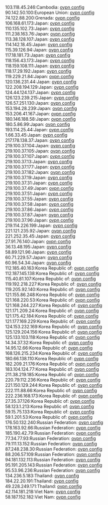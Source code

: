 103.118.45.246:Cambodia: [ovpn config](vpn/103_118_45_246.ovpn)  
90.142.50.100:European Union: [ovpn config](vpn/90_142_50_100.ovpn)  
74.122.88.200:Grenada: [ovpn config](vpn/74_122_88_200.ovpn)  
106.168.61.173:Japan: [ovpn config](vpn/106_168_61_173.ovpn)  
110.135.102.73:Japan: [ovpn config](vpn/110_135_102_73.ovpn)  
111.238.163.76:Japan: [ovpn config](vpn/111_238_163_76.ovpn)  
113.38.128.107:Japan: [ovpn config](vpn/113_38_128_107.ovpn)  
114.142.18.45:Japan: [ovpn config](vpn/114_142_18_45.ovpn)  
115.39.126.94:Japan: [ovpn config](vpn/115_39_126_94.ovpn)  
117.18.181.73:Japan: [ovpn config](vpn/117_18_181_73.ovpn)  
118.156.43.173:Japan: [ovpn config](vpn/118_156_43_173.ovpn)  
118.159.108.111:Japan: [ovpn config](vpn/118_159_108_111.ovpn)  
118.17.29.192:Japan: [ovpn config](vpn/118_17_29_192.ovpn)  
119.229.21.84:Japan: [ovpn config](vpn/119_229_21_84.ovpn)  
120.136.231.44:Japan: [ovpn config](vpn/120_136_231_44.ovpn)  
122.208.194.129:Japan: [ovpn config](vpn/122_208_194_129.ovpn)  
124.44.124.137:Japan: [ovpn config](vpn/124_44_124_137.ovpn)  
126.123.239.215:Japan: [ovpn config](vpn/126_123_239_215.ovpn)  
126.57.251.130:Japan: [ovpn config](vpn/126_57_251_130.ovpn)  
153.194.28.239:Japan: [ovpn config](vpn/153_194_28_239.ovpn)  
153.206.41.167:Japan: [ovpn config](vpn/153_206_41_167.ovpn)  
180.146.188.58:Japan: [ovpn config](vpn/180_146_188_58.ovpn)  
180.5.86.99:Japan: [ovpn config](vpn/180_5_86_99.ovpn)  
193.114.25.44:Japan: [ovpn config](vpn/193_114_25_44.ovpn)  
1.66.33.45:Japan: [ovpn config](vpn/1_66_33_45.ovpn)  
217.178.138.37:Japan: [ovpn config](vpn/217_178_138_37.ovpn)  
219.100.37.104:Japan: [ovpn config](vpn/219_100_37_104.ovpn)  
219.100.37.105:Japan: [ovpn config](vpn/219_100_37_105.ovpn)  
219.100.37.107:Japan: [ovpn config](vpn/219_100_37_107.ovpn)  
219.100.37.13:Japan: [ovpn config](vpn/219_100_37_13.ovpn)  
219.100.37.177:Japan: [ovpn config](vpn/219_100_37_177.ovpn)  
219.100.37.182:Japan: [ovpn config](vpn/219_100_37_182.ovpn)  
219.100.37.19:Japan: [ovpn config](vpn/219_100_37_19.ovpn)  
219.100.37.31:Japan: [ovpn config](vpn/219_100_37_31.ovpn)  
219.100.37.49:Japan: [ovpn config](vpn/219_100_37_49.ovpn)  
219.100.37.51:Japan: [ovpn config](vpn/219_100_37_51.ovpn)  
219.100.37.55:Japan: [ovpn config](vpn/219_100_37_55.ovpn)  
219.100.37.58:Japan: [ovpn config](vpn/219_100_37_58.ovpn)  
219.100.37.86:Japan: [ovpn config](vpn/219_100_37_86.ovpn)  
219.100.37.87:Japan: [ovpn config](vpn/219_100_37_87.ovpn)  
219.100.37.96:Japan: [ovpn config](vpn/219_100_37_96.ovpn)  
219.114.226.199:Japan: [ovpn config](vpn/219_114_226_199.ovpn)  
221.121.235.92:Japan: [ovpn config](vpn/221_121_235_92.ovpn)  
221.252.35.45:Japan: [ovpn config](vpn/221_252_35_45.ovpn)  
27.91.76.140:Japan: [ovpn config](vpn/27_91_76_140.ovpn)  
36.13.48.195:Japan: [ovpn config](vpn/36_13_48_195.ovpn)  
58.89.121.96:Japan: [ovpn config](vpn/58_89_121_96.ovpn)  
60.71.229.57:Japan: [ovpn config](vpn/60_71_229_57.ovpn)  
60.96.54.34:Japan: [ovpn config](vpn/60_96_54_34.ovpn)  
112.185.40.163:Korea Republic of: [ovpn config](vpn/112_185_40_163.ovpn)  
112.187.145.138:Korea Republic of: [ovpn config](vpn/112_187_145_138.ovpn)  
115.40.81.107:Korea Republic of: [ovpn config](vpn/115_40_81_107.ovpn)  
119.192.218.227:Korea Republic of: [ovpn config](vpn/119_192_218_227.ovpn)  
119.205.92.140:Korea Republic of: [ovpn config](vpn/119_205_92_140.ovpn)  
121.155.86.248:Korea Republic of: [ovpn config](vpn/121_155_86_248.ovpn)  
121.168.220.53:Korea Republic of: [ovpn config](vpn/121_168_220_53.ovpn)  
121.168.244.227:Korea Republic of: [ovpn config](vpn/121_168_244_227.ovpn)  
121.171.209.24:Korea Republic of: [ovpn config](vpn/121_171_209_24.ovpn)  
121.175.42.184:Korea Republic of: [ovpn config](vpn/121_175_42_184.ovpn)  
121.177.169.229:Korea Republic of: [ovpn config](vpn/121_177_169_229.ovpn)  
124.153.232.169:Korea Republic of: [ovpn config](vpn/124_153_232_169.ovpn)  
125.129.204.156:Korea Republic of: [ovpn config](vpn/125_129_204_156.ovpn)  
125.133.103.118:Korea Republic of: [ovpn config](vpn/125_133_103_118.ovpn)  
14.34.37.32:Korea Republic of: [ovpn config](vpn/14_34_37_32.ovpn)  
14.95.12.66:Korea Republic of: [ovpn config](vpn/14_95_12_66.ovpn)  
168.126.215.234:Korea Republic of: [ovpn config](vpn/168_126_215_234.ovpn)  
180.66.138.110:Korea Republic of: [ovpn config](vpn/180_66_138_110.ovpn)  
182.209.21.176:Korea Republic of: [ovpn config](vpn/182_209_21_176.ovpn)  
183.104.124.77:Korea Republic of: [ovpn config](vpn/183_104_124_77.ovpn)  
211.38.219.185:Korea Republic of: [ovpn config](vpn/211_38_219_185.ovpn)  
220.79.112.236:Korea Republic of: [ovpn config](vpn/220_79_112_236.ovpn)  
221.150.129.244:Korea Republic of: [ovpn config](vpn/221_150_129_244.ovpn)  
222.111.88.66:Korea Republic of: [ovpn config](vpn/222_111_88_66.ovpn)  
222.236.168.173:Korea Republic of: [ovpn config](vpn/222_236_168_173.ovpn)  
27.35.37.126:Korea Republic of: [ovpn config](vpn/27_35_37_126.ovpn)  
58.123.1.213:Korea Republic of: [ovpn config](vpn/58_123_1_213.ovpn)  
59.15.75.133:Korea Republic of: [ovpn config](vpn/59_15_75_133.ovpn)  
59.1.201.53:Korea Republic of: [ovpn config](vpn/59_1_201_53.ovpn)  
176.50.132.240:Russian Federation: [ovpn config](vpn/176_50_132_240.ovpn)  
178.163.92.66:Russian Federation: [ovpn config](vpn/178_163_92_66.ovpn)  
185.190.42.79:Russian Federation: [ovpn config](vpn/185_190_42_79.ovpn)  
77.34.77.93:Russian Federation: [ovpn config](vpn/77_34_77_93.ovpn)  
79.111.13.152:Russian Federation: [ovpn config](vpn/79_111_13_152.ovpn)  
87.248.238.30:Russian Federation: [ovpn config](vpn/87_248_238_30.ovpn)  
88.206.57.109:Russian Federation: [ovpn config](vpn/88_206_57_109.ovpn)  
94.181.132.113:Russian Federation: [ovpn config](vpn/94_181_132_113.ovpn)  
95.191.205.143:Russian Federation: [ovpn config](vpn/95_191_205_143.ovpn)  
95.53.96.236:Russian Federation: [ovpn config](vpn/95_53_96_236.ovpn)  
134.236.5.183:Thailand: [ovpn config](vpn/134_236_5_183.ovpn)  
184.22.20.191:Thailand: [ovpn config](vpn/184_22_20_191.ovpn)  
49.228.249.171:Thailand: [ovpn config](vpn/49_228_249_171.ovpn)  
42.114.181.218:Viet Nam: [ovpn config](vpn/42_114_181_218.ovpn)  
58.187.152.182:Viet Nam: [ovpn config](vpn/58_187_152_182.ovpn)  

